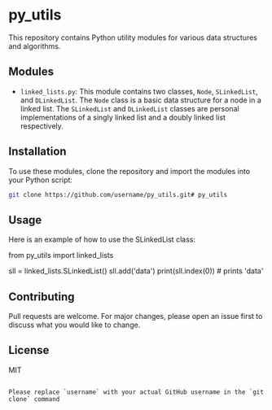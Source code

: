 # py_utils

This repository contains Python utility modules for various data structures and algorithms.

## Modules

- `linked_lists.py`: This module contains two classes, `Node`, `SLinkedList`, and `DLinkedList`. The `Node` class is a basic data structure for a node in a linked list. The `SLinkedList` and `DLinkedList` classes are personal implementations of a singly linked list and a doubly linked list respectively.

## Installation

To use these modules, clone the repository and import the modules into your Python script:

```bash
git clone https://github.com/username/py_utils.git# py_utils
```

## Usage
Here is an example of how to use the SLinkedList class:

from py_utils import linked_lists

sll = linked_lists.SLinkedList()
sll.add('data')
print(sll.index(0))  # prints 'data'


## Contributing
Pull requests are welcome. For major changes, please open an issue first to discuss what you would like to change.

## License
MIT

```

Please replace `username` with your actual GitHub username in the `git clone` command
